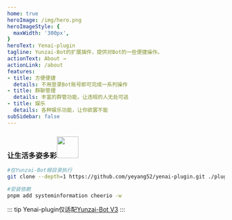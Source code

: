 ```yaml
---
home: true
heroImage: /img/hero.png
heroImageStyle: {
  maxWidth: '300px',
}
heroText: Yenai-plugin
tagline: Yunzai-Bot的扩展插件，提供对Bot的一些便捷操作。
actionText: About →
actionLink: /about
features:
- title: 方便便捷
  details: 不用登录Bot账号即可完成一系列操作
- title: 群聊管理
  details: 丰富的群管功能，让违规的人无处可逃
- title: 娱乐
  details: 各种娱乐功能，让你欲罢不能
subSidebar: false
---
```


### 让生活多姿多彩<img src="https://media.giphy.com/media/mGcNjsfWAjY5AEZNw6/giphy.gif" width="50">
```sh
#在Yunzai-Bot根目录执行
git clone --depth=1 https://github.com/yeyang52/yenai-plugin.git ./plugins/yenai-plugin

#安装依赖
pnpm add systeminformation cheerio -w
```
::: tip
Yenai-plugin仅适配[Yunzai-Bot V3](https://gitee.com/Le-niao/Yunzai-Bot)
:::

<Boxx/>